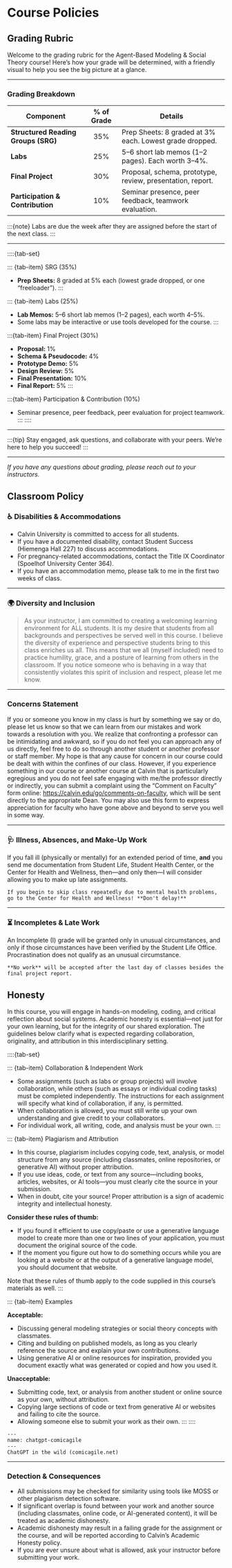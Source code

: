 # Course Policies

## Grading Rubric

Welcome to the grading rubric for the Agent-Based Modeling & Social Theory course! Here’s how your grade will be determined, with a friendly visual to help you see the big picture at a glance.

---

### Grading Breakdown

| Component                        | % of Grade | Details                                                                 |
|----------------------------------|:----------:|------------------------------------------------------------------------|
| **Structured Reading Groups (SRG)**     |    35%     | Prep Sheets: 8 graded at 3% each. Lowest grade dropped.                 |
| **Labs**                         |    25%     | 5–6 short lab memos (1–2 pages). Each worth 3–4%.                       |
| **Final Project**                |    30%     | Proposal, schema, prototype, review, presentation, report.              |
| **Participation & Contribution** |    10%     | Seminar presence, peer feedback, teamwork evaluation.                   |

:::{note}
Labs are due the week after they are assigned before the start of the next class.
:::

---

::::{tab-set}

::: {tab-item} SRG (35%)

- **Prep Sheets:** 8 graded at 5% each (lowest grade dropped, or one “freeloader”).
:::

::: {tab-item} Labs (25%)

- **Lab Memos:** 5–6 short lab memos (1–2 pages), each worth 4–5%.
- Some labs may be interactive or use tools developed for the course.
:::

:::{tab-item} Final Project (30%)

- **Proposal:** 1%
- **Schema & Pseudocode:** 4%
- **Prototype Demo:** 5%
- **Design Review:** 5%
- **Final Presentation:** 10%
- **Final Report:** 5%
:::

:::{tab-item} Participation & Contribution (10%)

- Seminar presence, peer feedback, peer evaluation for project teamwork.
:::
::::

---

:::{tip}
Stay engaged, ask questions, and collaborate with your peers. We’re here to help you succeed!
:::

---

*If you have any questions about grading, please reach out to your instructors.*

## Classroom Policy

### ♿️ Disabilities & Accommodations

- Calvin University is committed to access for all students.
- If you have a documented disability, contact Student Success (Hiemenga Hall 227) to discuss accommodations.
- For pregnancy-related accommodations, contact the Title IX Coordinator (Spoelhof University Center 364).
- If you have an accommodation memo, please talk to me in the first two weeks of class.

---

### 🌍 Diversity and Inclusion

> As your instructor, I am committed to creating a welcoming learning environment for ALL students. It is my desire that students from all backgrounds and perspectives be served well in this course.  I believe the diversity of experience and perspective students bring to this class enriches us all. This means that we all (myself included) need to practice humility, grace, and a posture of learning from others in the classroom.  If you notice someone who is behaving in a way that consistently violates this spirit of inclusion and respect, please let me know.

---

### Concerns Statement

If you or someone you know in my class is hurt by something we say or do, please let us know so that we can learn from our mistakes and work towards a resolution with you. We realize that confronting a professor can be intimidating and awkward, so if you do not feel you can approach any of us directly, feel free to do so through another student or another professor or staff member.  My hope is that any cause for concern in our course could be dealt with within the confines of our class. However, if you experience something in our course or another course at Calvin that is particularly egregious and you do not feel safe engaging with me/the professor directly or indirectly, you can submit a complaint using the “Comment on Faculty” form online: https://calvin.edu/go/comments-on-faculty, which will be sent directly to the appropriate Dean. You may also use this form to express appreciation for faculty who have gone above and beyond to serve you well in some way.

---

### 🩺 Illness, Absences, and Make-Up Work

If you fall ill (physically or mentally) for an extended period of time, **and** you send me documentation from Student Life, Student Health Center, or the Center for Health and Wellness, then—and only then—I will consider allowing you to make up late assignments.

```{warning}
If you begin to skip class repeatedly due to mental health problems, go to the Center for Health and Wellness! **Don't delay!**
```

---

### ⏳ Incompletes & Late Work

An Incomplete (I) grade will be granted only in unusual circumstances, and only if those circumstances have been verified by the Student Life Office. Procrastination does not qualify as an unusual circumstance.

```{attention}
**No work** will be accepted after the last day of classes besides the final project report.
```

## Honesty

In this course, you will engage in hands-on modeling, coding, and critical reflection about social systems. Academic honesty is essential—not just for your own learning, but for the integrity of our shared exploration. The guidelines below clarify what is expected regarding collaboration, originality, and attribution in this interdisciplinary setting.

::::{tab-set}

::: {tab-item} Collaboration & Independent Work

- Some assignments (such as labs or group projects) will involve collaboration, while others (such as essays or individual coding tasks) must be completed independently. The instructions for each assignment will specify what kind of collaboration, if any, is permitted.
- When collaboration is allowed, you must still write up your own understanding and give credit to your collaborators.
- For individual work, all writing, code, and analysis must be your own.
:::

::: {tab-item}  Plagiarism and Attribution

- In this course, plagiarism includes copying code, text, analysis, or model structure from any source (including classmates, online repositories, or generative AI) without proper attribution.
- If you use ideas, code, or text from any source—including books, articles, websites, or AI tools—you must clearly cite the source in your submission.
- When in doubt, cite your source! Proper attribution is a sign of academic integrity and intellectual honesty.

**Consider these rules of thumb:**

- If you found it efficient to use copy/paste or use a generative language model to create more than one or two lines of your application, you must document the original source of the code.
- If the moment you figure out how to do something occurs while you are looking at a website or at the output of a generative language model, you should document that website.

Note that these rules of thumb apply to the code supplied in this course’s materials as well.
:::

::: {tab-item} Examples

**Acceptable:**

- Discussing general modeling strategies or social theory concepts with classmates.
- Citing and building on published models, as long as you clearly reference the source and explain your own contributions.
- Using generative AI or online resources for inspiration, provided you document exactly what was generated or copied and how you used it.

**Unacceptable:**

- Submitting code, text, or analysis from another student or online source as your own, without attribution.
- Copying large sections of code or text from generative AI or websites and failing to cite the source.
- Allowing someone else to submit your work as their own.
:::
::::


```{figure} imgs/chatgpt-comicagile.png
---
name: chatgpt-comicagile
---
ChatGPT in the wild (comicagile.net)
```

---

### Detection & Consequences

- All submissions may be checked for similarity using tools like MOSS or other plagiarism detection software.
- If significant overlap is found between your work and another source (including classmates, online code, or AI-generated content), it will be treated as academic dishonesty.
- Academic dishonesty may result in a failing grade for the assignment or the course, and will be reported according to Calvin’s Academic Honesty policy.
- If you are ever unsure about what is allowed, ask your instructor before submitting your work.
